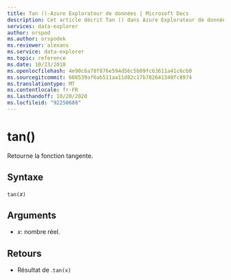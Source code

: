 ```yaml
---
title: Tan ()-Azure Explorateur de données | Microsoft Docs
description: Cet article décrit Tan () dans Azure Explorateur de données.
services: data-explorer
author: orspod
ms.author: orspodek
ms.reviewer: alexans
ms.service: data-explorer
ms.topic: reference
ms.date: 10/23/2018
ms.openlocfilehash: 4e90c6a78f876e594d56c5b09fc63611a41c6cb0
ms.sourcegitcommit: 608539af6ab511aa11d82c17b782641340fc8974
ms.translationtype: MT
ms.contentlocale: fr-FR
ms.lasthandoff: 10/20/2020
ms.locfileid: "92250688"
---
```

# <a name="tan"></a>tan()

Retourne la fonction tangente.

## <a name="syntax"></a>Syntaxe

`tan(`*x*`)`

## <a name="arguments"></a>Arguments

* *x*: nombre réel.

## <a name="returns"></a>Retours

* Résultat de .`tan(x)`